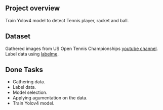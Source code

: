 ## Project overview
Train Yolov4 model to detect Tennis player, racket and ball. 

## Dataset
Gathered images from US Open Tennis Championships [youtube channel](https://www.youtube.com/user/USOPEN).
Label data using [labelme](https://github.com/wkentaro/labelme).

## Done Tasks
- Gathering data. 
- Label data. 
- Model selection. 
- Applying agumentation on the data.
- Train Yolov4 model.

